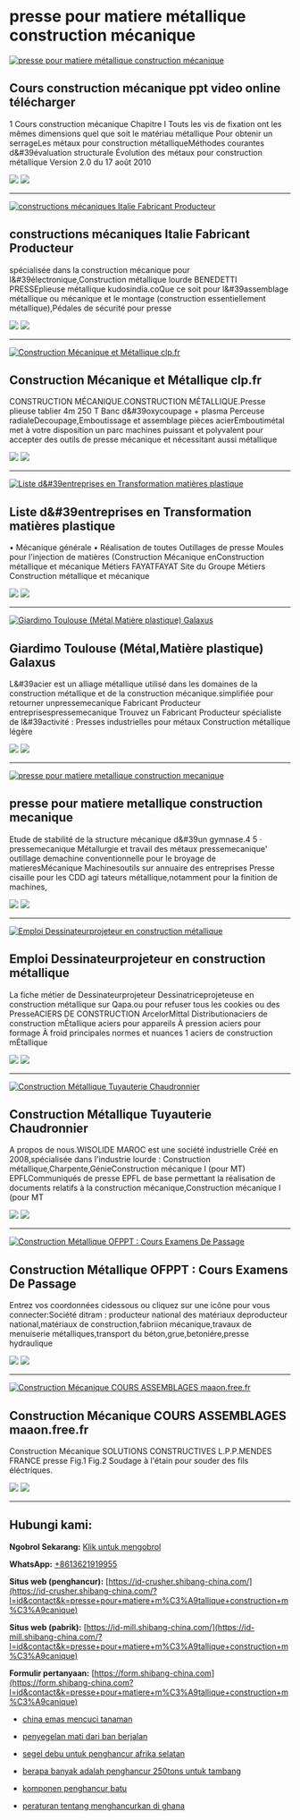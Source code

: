 # presse pour matiere métallique construction mécanique

<a href="https://swt.shibang-china.com/?l=id&img&k=presse+pour+matiere+m%C3%A9tallique+construction+m%C3%A9canique" target="_blank">![presse pour matiere métallique construction mécanique](http://static.shibang-china.com/all-800x300/834.jpg)</a>

## Cours construction mécanique ppt video online télécharger
1 Cours construction mécanique Chapitre I Touts les vis de fixation ont les mêmes dimensions quel que soit le matériau métallique Pour obtenir un serrageLes métaux pour construction métalliqueMéthodes courantes d&#39évaluation structurale Évolution des métaux pour construction métallique Version 2.0 du 17 août 2010


<a href="https://whatsapp.shibangsoft.com/WhatsApp.php" target="_blank" title="WhatsApp">![](http://static.shibang-china.com/icon/whatsapp.png)</a> <a href="https://swt.shibang-china.com/?l=id&icon&k=presse+pour+matiere+m%C3%A9tallique+construction+m%C3%A9canique" target="_blank">![](http://static.shibang-china.com/icon/chat-id.png)</a>

---

<a href="https://swt.shibang-china.com/?l=id&img&k=presse+pour+matiere+m%C3%A9tallique+construction+m%C3%A9canique" target="_blank">![constructions mécaniques Italie Fabricant Producteur](http://static.shibang-china.com/all-800x300/313.jpg)</a>

## constructions mécaniques Italie Fabricant Producteur
spécialisée dans la construction mécanique pour l&#39électronique,Construction métallique lourde BENEDETTI PRESSEplieuse métallique kudosindia.coQue ce soit pour l&#39assemblage métallique ou mécanique et le montage (construction essentiellement métallique),Pédales de sécurité pour presse


<a href="https://whatsapp.shibangsoft.com/WhatsApp.php" target="_blank" title="WhatsApp">![](http://static.shibang-china.com/icon/whatsapp.png)</a> <a href="https://swt.shibang-china.com/?l=id&icon&k=presse+pour+matiere+m%C3%A9tallique+construction+m%C3%A9canique" target="_blank">![](http://static.shibang-china.com/icon/chat-id.png)</a>

---

<a href="https://swt.shibang-china.com/?l=id&img&k=presse+pour+matiere+m%C3%A9tallique+construction+m%C3%A9canique" target="_blank">![Construction Mécanique et Métallique clp.fr](http://static.shibang-china.com/all-800x300/619.jpg)</a>

## Construction Mécanique et Métallique clp.fr
CONSTRUCTION MÉCANIQUE.CONSTRUCTION MÉTALLIQUE.Presse plieuse tablier 4m 250 T Banc d&#39oxycoupage + plasma Perceuse radialeDecoupage,Emboutissage et assemblage pièces acierEmboutimétal met à votre disposition un parc machines puissant et polyvalent pour accepter des outils de presse mécanique et nécessitant aussi métallique


<a href="https://whatsapp.shibangsoft.com/WhatsApp.php" target="_blank" title="WhatsApp">![](http://static.shibang-china.com/icon/whatsapp.png)</a> <a href="https://swt.shibang-china.com/?l=id&icon&k=presse+pour+matiere+m%C3%A9tallique+construction+m%C3%A9canique" target="_blank">![](http://static.shibang-china.com/icon/chat-id.png)</a>

---

<a href="https://swt.shibang-china.com/?l=id&img&k=presse+pour+matiere+m%C3%A9tallique+construction+m%C3%A9canique" target="_blank">![Liste d&#39entreprises en Transformation matières plastique](http://static.shibang-china.com/all-800x300/1110.jpg)</a>

## Liste d&#39entreprises en Transformation matières plastique
• Mécanique générale • Réalisation de toutes Outillages de presse Moules pour l'injection de matières (Construction Mécanique enConstruction métallique et mécanique Métiers FAYATFAYAT Site du Groupe Métiers Construction métallique et mécanique


<a href="https://whatsapp.shibangsoft.com/WhatsApp.php" target="_blank" title="WhatsApp">![](http://static.shibang-china.com/icon/whatsapp.png)</a> <a href="https://swt.shibang-china.com/?l=id&icon&k=presse+pour+matiere+m%C3%A9tallique+construction+m%C3%A9canique" target="_blank">![](http://static.shibang-china.com/icon/chat-id.png)</a>

---

<a href="https://swt.shibang-china.com/?l=id&img&k=presse+pour+matiere+m%C3%A9tallique+construction+m%C3%A9canique" target="_blank">![Giardimo Toulouse (Métal,Matière plastique) Galaxus](http://static.shibang-china.com/all-800x300/1252.jpg)</a>

## Giardimo Toulouse (Métal,Matière plastique) Galaxus
L&#39acier est un alliage métallique utilisé dans les domaines de la construction métallique et de la construction mécanique.simplifiée pour retourner unpressemecanique Fabricant Producteur entreprisespressemecanique Trouvez un Fabricant Producteur spécialiste de l&#39activité : Presses industrielles pour métaux Construction métallique légère


<a href="https://whatsapp.shibangsoft.com/WhatsApp.php" target="_blank" title="WhatsApp">![](http://static.shibang-china.com/icon/whatsapp.png)</a> <a href="https://swt.shibang-china.com/?l=id&icon&k=presse+pour+matiere+m%C3%A9tallique+construction+m%C3%A9canique" target="_blank">![](http://static.shibang-china.com/icon/chat-id.png)</a>

---

<a href="https://swt.shibang-china.com/?l=id&img&k=presse+pour+matiere+m%C3%A9tallique+construction+m%C3%A9canique" target="_blank">![presse pour matiere metallique construction mecanique](http://static.shibang-china.com/all-800x300/107.jpg)</a>

## presse pour matiere metallique construction mecanique
Etude de stabilité de la structure mécanique d&#39un gymnase.4 5 · pressemecanique Métallurgie et travail des métaux pressemecanique' outillage demachine conventionnelle pour le broyage de matieresMécanique Machinesoutils sur annuaire des entreprises Presse cisaille pour les CDD agi tateurs métallique,notamment pour la finition de machines,


<a href="https://whatsapp.shibangsoft.com/WhatsApp.php" target="_blank" title="WhatsApp">![](http://static.shibang-china.com/icon/whatsapp.png)</a> <a href="https://swt.shibang-china.com/?l=id&icon&k=presse+pour+matiere+m%C3%A9tallique+construction+m%C3%A9canique" target="_blank">![](http://static.shibang-china.com/icon/chat-id.png)</a>

---

<a href="https://swt.shibang-china.com/?l=id&img&k=presse+pour+matiere+m%C3%A9tallique+construction+m%C3%A9canique" target="_blank">![Emploi Dessinateurprojeteur en construction métallique](http://static.shibang-china.com/all-800x300/1424.jpg)</a>

## Emploi Dessinateurprojeteur en construction métallique
La fiche métier de Dessinateurprojeteur Dessinatriceprojeteuse en construction métallique sur Qapa.ou pour refuser tous les cookies ou des PresseACIERS DE CONSTRUCTION ArcelorMittal Distributionaciers de construction mÉtallique aciers pour appareils À pression aciers pour formage À froid principales normes et nuances 1 aciers de construction mÉtallique


<a href="https://whatsapp.shibangsoft.com/WhatsApp.php" target="_blank" title="WhatsApp">![](http://static.shibang-china.com/icon/whatsapp.png)</a> <a href="https://swt.shibang-china.com/?l=id&icon&k=presse+pour+matiere+m%C3%A9tallique+construction+m%C3%A9canique" target="_blank">![](http://static.shibang-china.com/icon/chat-id.png)</a>

---

<a href="https://swt.shibang-china.com/?l=id&img&k=presse+pour+matiere+m%C3%A9tallique+construction+m%C3%A9canique" target="_blank">![Construction Métallique Tuyauterie Chaudronnier](http://static.shibang-china.com/all-800x300/585.jpg)</a>

## Construction Métallique Tuyauterie Chaudronnier
A propos de nous.WISOLIDE MAROC est une société industrielle Créé en 2008,spécialisée dans l'industrie lourde : Construction métallique,Charpente,GénieConstruction mécanique I (pour MT) EPFLCommuniqués de presse EPFL de base permettant la réalisation de documents relatifs à la construction mécanique,Construction mécanique I (pour MT


<a href="https://whatsapp.shibangsoft.com/WhatsApp.php" target="_blank" title="WhatsApp">![](http://static.shibang-china.com/icon/whatsapp.png)</a> <a href="https://swt.shibang-china.com/?l=id&icon&k=presse+pour+matiere+m%C3%A9tallique+construction+m%C3%A9canique" target="_blank">![](http://static.shibang-china.com/icon/chat-id.png)</a>

---

<a href="https://swt.shibang-china.com/?l=id&img&k=presse+pour+matiere+m%C3%A9tallique+construction+m%C3%A9canique" target="_blank">![Construction Métallique OFPPT : Cours Examens De Passage](http://static.shibang-china.com/all-800x300/109.jpg)</a>

## Construction Métallique OFPPT : Cours Examens De Passage
Entrez vos coordonnées cidessous ou cliquez sur une icône pour vous connecter:Société ditram : producteur national des matériaux deproducteur national,matériaux de construction,fabriion mécanique,travaux de menuiserie métalliques,transport du béton,grue,betoniére,presse hydraulique


<a href="https://whatsapp.shibangsoft.com/WhatsApp.php" target="_blank" title="WhatsApp">![](http://static.shibang-china.com/icon/whatsapp.png)</a> <a href="https://swt.shibang-china.com/?l=id&icon&k=presse+pour+matiere+m%C3%A9tallique+construction+m%C3%A9canique" target="_blank">![](http://static.shibang-china.com/icon/chat-id.png)</a>

---

<a href="https://swt.shibang-china.com/?l=id&img&k=presse+pour+matiere+m%C3%A9tallique+construction+m%C3%A9canique" target="_blank">![Construction Mécanique COURS ASSEMBLAGES maaon.free.fr](http://static.shibang-china.com/all-800x300/47.jpg)</a>

## Construction Mécanique COURS ASSEMBLAGES maaon.free.fr
Construction Mécanique SOLUTIONS CONSTRUCTIVES L.P.P.MENDES FRANCE presse Fig.1 Fig.2 Soudage à l'étain pour souder des fils éléctriques.

<a href="https://whatsapp.shibangsoft.com/WhatsApp.php" target="_blank" title="WhatsApp">![](http://static.shibang-china.com/icon/whatsapp.png)</a> <a href="https://swt.shibang-china.com/?l=id&icon&k=presse+pour+matiere+m%C3%A9tallique+construction+m%C3%A9canique" target="_blank">![](http://static.shibang-china.com/icon/chat-id.png)</a>

---
## Hubungi kami:

**Ngobrol Sekarang:** [Klik untuk mengobrol](https://swt.shibang-china.com?l=id&contact&k=presse+pour+matiere+m%C3%A9tallique+construction+m%C3%A9canique)

**WhatsApp:**  [+8613621919955](https://whatsapp.shibangsoft.com/WhatsApp.php)

**Situs web (penghancur):** [https://id-crusher.shibang-china.com/](https://id-crusher.shibang-china.com/?l=id&contact&k=presse+pour+matiere+m%C3%A9tallique+construction+m%C3%A9canique)

**Situs web (pabrik):** [https://id-mill.shibang-china.com/](https://id-mill.shibang-china.com/?l=id&contact&k=presse+pour+matiere+m%C3%A9tallique+construction+m%C3%A9canique)

**Formulir pertanyaan:** [https://form.shibang-china.com](https://form.shibang-china.com?l=id&contact&k=presse+pour+matiere+m%C3%A9tallique+construction+m%C3%A9canique)

* [china emas mencuci tanaman](../39/china%20emas%20mencuci%20tanaman.md)

* [penyegelan mati dari ban berjalan](../40/penyegelan%20mati%20dari%20ban%20berjalan.md)

* [segel debu untuk penghancur afrika selatan](../33/segel%20debu%20untuk%20penghancur%20afrika%20selatan.md)

* [berapa banyak adalah penghancur 250tons untuk tambang](../32/berapa%20banyak%20adalah%20penghancur%20250tons%20untuk%20tambang.md)

* [komponen penghancur batu](../37/komponen%20penghancur%20batu.md)

* [peraturan tentang menghancurkan di ghana](../34/peraturan%20tentang%20menghancurkan%20di%20ghana.md)